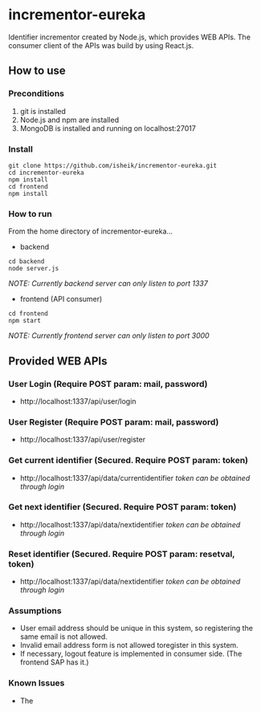 # incrementor-eureka
Identifier incrementor created by Node.js, which provides WEB APIs.
The consumer client of the APIs was build by using React.js.

## How to use
### Preconditions
1. git is installed
2. Node.js and npm are installed
3. MongoDB is installed and running on localhost:27017

### Install
```
git clone https://github.com/isheik/incrementor-eureka.git
cd incrementor-eureka
npm install
cd frontend
npm install
```

### How to run
From the home directory of incrementor-eureka...

* backend
```
cd backend
node server.js
```
*NOTE: Currently backend server can only listen to port 1337*


* frontend (API consumer)
```
cd frontend
npm start
```
*NOTE: Currently frontend server can only listen to port 3000*

## Provided WEB APIs
### User Login (Require POST param: mail, password)
* http://localhost:1337/api/user/login

### User Register (Require POST param: mail, password)
* http://localhost:1337/api/user/register

### Get current identifier (Secured. Require POST param: token)
* http://localhost:1337/api/data/currentidentifier
*token can be obtained through login*

### Get next identifier (Secured. Require POST param: token)
* http://localhost:1337/api/data/nextidentifier
*token can be obtained through login*

### Reset identifier (Secured. Require POST param: resetval, token)
* http://localhost:1337/api/data/nextidentifier
*token can be obtained through login*


### Assumptions
* User email address should be unique in this system, so registering the same email is not allowed.
* Invalid email address form is not allowed toregister in this system.
* If necessary, logout feature is implemented in consumer side. (The frontend SAP has it.)

### Known Issues
* The 
